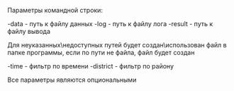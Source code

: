 Параметры командной строки:

-data - путь к файлу данных
-log - путь к файлу лога
-result - путь к файлу вывода

Для неуказанных\недоступных путей будет создан\использован файл в папке программы, если по пути не файла, файл будет создан

-time - фильтр по времени
-district - фильтр по району

Все параметры являются опциональными
